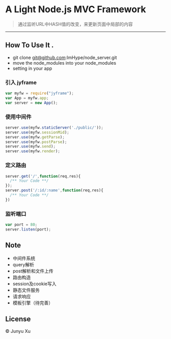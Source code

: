 # A Light Node.js MVC Framework

> 通过监听URL中HASH值的改变，来更新页面中局部的内容

-------------------------
## How To Use It .
* git clone git@github.com:ImHype/node_server.git
* move the node_modules into your node_modules
* setting in your app 

### 引入 jyframe
```javascript
var myfw = require("jyframe");
var App = myfw.app;
var server = new App();
```

### 使用中间件
```javascript
server.use(myfw.staticServer('./public/'));
server.use(myfw.sessionMid);
server.use(myfw.getParse);
server.use(myfw.postParse);
server.use(myfw.send);
server.use(myfw.render);
```
### 定义路由
```javascript
server.get('/',function(req,res){
  /** Your Code **/
});
server.post('/:id/:name',function(req,res){
  /** Your Code **/
})
```
### 监听端口
```javascript
var port = 80;
server.listen(port);
```
## Note

* 中间件系统
* query解析
* post解析和文件上传
* 路由构造
* session及cookie写入
* 静态文件服务
* 请求响应
* 模板引擎（待完善）

## License

© Junyu Xu
